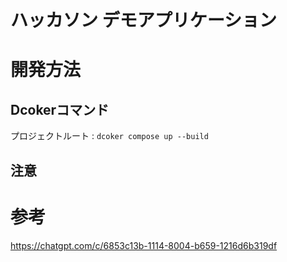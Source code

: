 # ハッカソン デモアプリケーション

# 開発方法
## Dcokerコマンド
プロジェクトルート : `dcoker compose up --build`
## 注意


# 参考
https://chatgpt.com/c/6853c13b-1114-8004-b659-1216d6b319df
